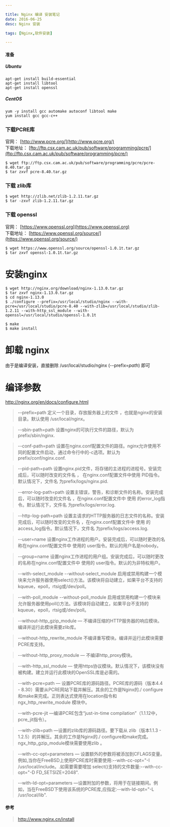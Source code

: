 ```yaml
---

title: Nginx 编译 安装笔记
date: 2016-06-25
desc: Nginx 安装

tags: [Nginx,软件安装]

---
```


#### 准备

##### Ubuntu 
``` shell
apt-get install build-essential 
apt-get install libtool 
apt-get install openssl 
```

##### CentOS 
``` shell
yum -y install gcc automake autoconf libtool make
yum install gcc gcc-c++
```


<!--more-->

### 下载PCRE库
官网： [http://www.pcre.org/](http://www.pcre.org/)  
下载地址： [ftp://ftp.csx.cam.ac.uk/pub/software/programming/pcre/](ftp://ftp.csx.cam.ac.uk/pub/software/programming/pcre/)

``` shell
$ wget ftp://ftp.csx.cam.ac.uk/pub/software/programming/pcre/pcre-8.40.tar.gz
$ tar zxvf pcre-8.40.tar.gz
```

### 下载 zlib库

``` shell
$ wget http://zlib.net/zlib-1.2.11.tar.gz
$ tar -zxvf zlib-1.2.11.tar.gz
```

### 下载 openssl
官网： [https://www.openssl.org](https://www.openssl.org)  
下载地址： [https://www.openssl.org/source/](https://www.openssl.org/source/)

``` shell
$ wget https://www.openssl.org/source/openssl-1.0.1t.tar.gz
$ tar zxvf openssl-1.0.1t.tar.gz
```

# 安装nginx

``` shell
$ wget http://nginx.org/download/nginx-1.13.0.tar.gz
$ tar zxvf nginx-1.13.0.tar.gz
$ cd nginx-1.13.0
$ ./configure --prefix=/usr/local/studio/nginx --with-pcre=/usr/local/studio/pcre-8.40 --with-zlib=/usr/local/studio/zlib-1.2.11 --with-http_ssl_module --with-openssl=/usr/local/studio/openssl-1.0.1t

$ make
$ make install 
```

# 卸载 nginx
由于是编译安装，直接删除 /usr/local/studio/nginx (--prefix=*path*) 即可

# 编译参数
http://nginx.org/en/docs/configure.html

>--prefix=path    定义一个目录，存放服务器上的文件 ，也就是nginx的安装目录。默认使用 /usr/local/nginx。

>--sbin-path=path 设置nginx的可执行文件的路径，默认为  prefix/sbin/nginx.

>--conf-path=path  设置在nginx.conf配置文件的路径。nginx允许使用不同的配置文件启动，通过命令行中的-c选项。默认为prefix/conf/nginx.conf.

>--pid-path=path  设置nginx.pid文件，将存储的主进程的进程号。安装完成后，可以随时改变的文件名 ， 在nginx.conf配置文件中使用 PID指令。默认情况下，文件名 为prefix/logs/nginx.pid.

>--error-log-path=path 设置主错误，警告，和诊断文件的名称。安装完成后，可以随时改变的文件名 ，在nginx.conf配置文件中 使用 的error_log指令。默认情况下，文件名 为prefix/logs/error.log.

>--http-log-path=path  设置主请求的HTTP服务器的日志文件的名称。安装完成后，可以随时改变的文件名 ，在nginx.conf配置文件中 使用 的access_log指令。默认情况下，文件名 为prefix/logs/access.log.

>--user=name  设置nginx工作进程的用户。安装完成后，可以随时更改的名称在nginx.conf配置文件中 使用的 user指令。默认的用户名是nobody。

>--group=name  设置nginx工作进程的用户组。安装完成后，可以随时更改的名称在nginx.conf配置文件中 使用的 user指令。默认的为非特权用户。

>--with-select_module --without-select_module 启用或禁用构建一个模块来允许服务器使用select()方法。该模块将自动建立，如果平台不支持的kqueue，epoll，rtsig或/dev/poll。

>--with-poll_module --without-poll_module 启用或禁用构建一个模块来允许服务器使用poll()方法。该模块将自动建立，如果平台不支持的kqueue，epoll，rtsig或/dev/poll。

>--without-http_gzip_module — 不编译压缩的HTTP服务器的响应模块。编译并运行此模块需要zlib库。

>--without-http_rewrite_module  不编译重写模块。编译并运行此模块需要PCRE库支持。

>--without-http_proxy_module — 不编译http_proxy模块。

>--with-http_ssl_module — 使用https协议模块。默认情况下，该模块没有被构建。建立并运行此模块的OpenSSL库是必需的。

>--with-pcre=path — 设置PCRE库的源码路径。PCRE库的源码（版本4.4 - 8.30）需要从PCRE网站下载并解压。其余的工作是Nginx的./ configure和make来完成。正则表达式使用在location指令和 ngx_http_rewrite_module 模块中。

>--with-pcre-jit —编译PCRE包含“just-in-time compilation”（1.1.12中， pcre_jit指令）。

>--with-zlib=path —设置的zlib库的源码路径。要下载从 zlib（版本1.1.3 - 1.2.5）的并解压。其余的工作是Nginx的./ configure和make完成。ngx_http_gzip_module模块需要使用zlib 。

>--with-cc-opt=parameters — 设置额外的参数将被添加到CFLAGS变量。例如,当你在FreeBSD上使用PCRE库时需要使用:--with-cc-opt="-I /usr/local/include。.如需要需要增加 select()支持的文件数量:--with-cc-opt="-D FD_SETSIZE=2048".

>--with-ld-opt=parameters —设置附加的参数，将用于在链接期间。例如，当在FreeBSD下使用该系统的PCRE库,应指定:--with-ld-opt="-L /usr/local/lib".


#### 参考
> http://www.nginx.cn/install
